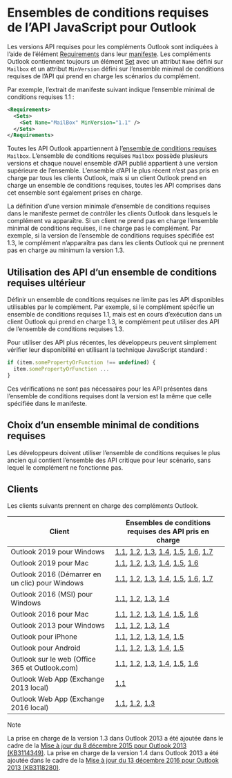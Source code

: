 # <a name="outlook-javascript-api-requirement-sets"></a>Ensembles de conditions requises de l’API JavaScript pour Outlook

Les versions API requises pour les compléments Outlook sont indiquées à l’aide de l’élément [Requirements](/javascript/office/manifest/requirements) dans leur [manifeste](https://docs.microsoft.com/office/dev/add-ins/develop/add-in-manifests). Les compléments Outlook contiennent toujours un élément [Set](/javascript/office/manifest/set) avec un attribut `Name` défini sur `Mailbox` et un attribut `MinVersion` défini sur l’ensemble minimal de conditions requises de l’API qui prend en charge les scénarios du complément.

Par exemple, l’extrait de manifeste suivant indique l’ensemble minimal de conditions requises 1.1 :

```xml
<Requirements>
  <Sets>
    <Set Name="MailBox" MinVersion="1.1" />
  </Sets>
</Requirements>
```

Toutes les API Outlook appartiennent à l’[ensemble de conditions requises](https://docs.microsoft.com/office/dev/add-ins/develop/specify-office-hosts-and-api-requirements) `Mailbox`. L’ensemble de conditions requises `Mailbox` possède plusieurs versions et chaque nouvel ensemble d’API publié appartient à une version supérieure de l’ensemble. L’ensemble d’API le plus récent n’est pas pris en charge par tous les clients Outlook, mais si un client Outlook prend en charge un ensemble de conditions requises, toutes les API comprises dans cet ensemble sont également prises en charge.

La définition d’une version minimale d’ensemble de conditions requises dans le manifeste permet de contrôler les clients Outlook dans lesquels le complément va apparaître. Si un client ne prend pas en charge l’ensemble minimal de conditions requises, il ne charge pas le complément. Par exemple, si la version de l’ensemble de conditions requises spécifiée est 1.3, le complément n’apparaîtra pas dans les clients Outlook qui ne prennent pas en charge au minimum la version 1.3.

## <a name="using-apis-from-later-requirement-sets"></a>Utilisation des API d’un ensemble de conditions requises ultérieur

Définir un ensemble de conditions requises ne limite pas les API disponibles utilisables par le complément. Par exemple, si le complément spécifie un ensemble de conditions requises 1.1, mais est en cours d’exécution dans un client Outlook qui prend en charge 1.3, le complément peut utiliser des API de l’ensemble de conditions requises 1.3.

Pour utiliser des API plus récentes, les développeurs peuvent simplement vérifier leur disponibilité en utilisant la technique JavaScript standard :

```js
if (item.somePropertyOrFunction !== undefined) {
  item.somePropertyOrFunction ...
}
```

Ces vérifications ne sont pas nécessaires pour les API présentes dans l’ensemble de conditions requises dont la version est la même que celle spécifiée dans le manifeste.

## <a name="choosing-a-minimum-requirement-set"></a>Choix d’un ensemble minimal de conditions requises

Les développeurs doivent utiliser l’ensemble de conditions requises le plus ancien qui contient l’ensemble des API critique pour leur scénario, sans lequel le complément ne fonctionne pas.

## <a name="clients"></a>Clients

Les clients suivants prennent en charge des compléments Outlook.

| Client | Ensembles de conditions requises des API pris en charge |
| --- | --- |
| Outlook 2019 pour Windows | [1.1](/javascript/office/objectmodel/requirement-set-1.1/outlook-requirement-set-1.1), [1.2](/javascript/office/objectmodel/requirement-set-1.2/outlook-requirement-set-1.2), [1.3](/javascript/office/objectmodel/requirement-set-1.3/outlook-requirement-set-1.3), [1.4](/javascript/office/objectmodel/requirement-set-1.4/outlook-requirement-set-1.4), [1.5](/javascript/office/objectmodel/requirement-set-1.5/outlook-requirement-set-1.5), [1.6](/javascript/office/objectmodel/requirement-set-1.6/outlook-requirement-set-1.6), [1.7](/javascript/office/objectmodel/requirement-set-1.7/outlook-requirement-set-1.7) |
| Outlook 2019 pour Mac | [1.1](/javascript/office/objectmodel/requirement-set-1.1/outlook-requirement-set-1.1), [1.2](/javascript/office/objectmodel/requirement-set-1.2/outlook-requirement-set-1.2), [1.3](/javascript/office/objectmodel/requirement-set-1.3/outlook-requirement-set-1.3), [1.4](/javascript/office/objectmodel/requirement-set-1.4/outlook-requirement-set-1.4), [1.5](/javascript/office/objectmodel/requirement-set-1.5/outlook-requirement-set-1.5), [1.6](/javascript/office/objectmodel/requirement-set-1.6/outlook-requirement-set-1.6) |
| Outlook 2016 (Démarrer en un clic) pour Windows | [1.1](/javascript/office/objectmodel/requirement-set-1.1/outlook-requirement-set-1.1), [1.2](/javascript/office/objectmodel/requirement-set-1.2/outlook-requirement-set-1.2), [1.3](/javascript/office/objectmodel/requirement-set-1.3/outlook-requirement-set-1.3), [1.4](/javascript/office/objectmodel/requirement-set-1.4/outlook-requirement-set-1.4), [1.5](/javascript/office/objectmodel/requirement-set-1.5/outlook-requirement-set-1.5), [1.6](/javascript/office/objectmodel/requirement-set-1.6/outlook-requirement-set-1.6), [1.7](/javascript/office/objectmodel/requirement-set-1.7/outlook-requirement-set-1.7) |
| Outlook 2016 (MSI) pour Windows | [1.1](/javascript/office/objectmodel/requirement-set-1.1/outlook-requirement-set-1.1), [1.2](/javascript/office/objectmodel/requirement-set-1.2/outlook-requirement-set-1.2), [1.3](/javascript/office/objectmodel/requirement-set-1.3/outlook-requirement-set-1.3), [1.4](/javascript/office/objectmodel/requirement-set-1.4/outlook-requirement-set-1.4) |
| Outlook 2016 pour Mac | [1.1](/javascript/office/objectmodel/requirement-set-1.1/outlook-requirement-set-1.1), [1.2](/javascript/office/objectmodel/requirement-set-1.2/outlook-requirement-set-1.2), [1.3](/javascript/office/objectmodel/requirement-set-1.3/outlook-requirement-set-1.3), [1.4](/javascript/office/objectmodel/requirement-set-1.4/outlook-requirement-set-1.4), [1.5](/javascript/office/objectmodel/requirement-set-1.5/outlook-requirement-set-1.5), [1.6](/javascript/office/objectmodel/requirement-set-1.6/outlook-requirement-set-1.6) |
| Outlook 2013 pour Windows | [1.1](/javascript/office/objectmodel/requirement-set-1.1/outlook-requirement-set-1.1), [1.2](/javascript/office/objectmodel/requirement-set-1.2/outlook-requirement-set-1.2), [1.3](/javascript/office/objectmodel/requirement-set-1.3/outlook-requirement-set-1.3), [1.4](/javascript/office/objectmodel/requirement-set-1.4/outlook-requirement-set-1.4) |
| Outlook pour iPhone | [1.1](/javascript/office/objectmodel/requirement-set-1.1/outlook-requirement-set-1.1), [1.2](/javascript/office/objectmodel/requirement-set-1.2/outlook-requirement-set-1.2), [1.3](/javascript/office/objectmodel/requirement-set-1.3/outlook-requirement-set-1.3), [1.4](/javascript/office/objectmodel/requirement-set-1.4/outlook-requirement-set-1.4), [1.5](/javascript/office/objectmodel/requirement-set-1.5/outlook-requirement-set-1.5) |
| Outlook pour Android | [1.1](/javascript/office/objectmodel/requirement-set-1.1/outlook-requirement-set-1.1), [1.2](/javascript/office/objectmodel/requirement-set-1.2/outlook-requirement-set-1.2), [1.3](/javascript/office/objectmodel/requirement-set-1.3/outlook-requirement-set-1.3), [1.4](/javascript/office/objectmodel/requirement-set-1.4/outlook-requirement-set-1.4), [1.5](/javascript/office/objectmodel/requirement-set-1.5/outlook-requirement-set-1.5) |
| Outlook sur le web (Office 365 et Outlook.com) | [1.1](/javascript/office/objectmodel/requirement-set-1.1/outlook-requirement-set-1.1), [1.2](/javascript/office/objectmodel/requirement-set-1.2/outlook-requirement-set-1.2), [1.3](/javascript/office/objectmodel/requirement-set-1.3/outlook-requirement-set-1.3), [1.4](/javascript/office/objectmodel/requirement-set-1.4/outlook-requirement-set-1.4), [1.5](/javascript/office/objectmodel/requirement-set-1.5/outlook-requirement-set-1.5), [1.6](/javascript/office/objectmodel/requirement-set-1.6/outlook-requirement-set-1.6) |
| Outlook Web App (Exchange 2013 local) | [1.1](/javascript/office/objectmodel/requirement-set-1.1/outlook-requirement-set-1.1) |
| Outlook Web App (Exchange 2016 local) | [1.1](/javascript/office/objectmodel/requirement-set-1.1/outlook-requirement-set-1.1), [1.2](/javascript/office/objectmodel/requirement-set-1.2/outlook-requirement-set-1.2), [1.3](/javascript/office/objectmodel/requirement-set-1.3/outlook-requirement-set-1.3) |

> [!NOTE]
> La prise en charge de la version 1.3 dans Outlook 2013 a été ajoutée dans le cadre de la [Mise à jour du 8 décembre 2015 pour Outlook 2013 (KB3114349)](https://support.microsoft.com/kb/3114349). La prise en charge de la version 1.4 dans Outlook 2013 a été ajoutée dans le cadre de la [Mise à jour du 13 décembre 2016 pour Outlook 2013 (KB3118280)](https://support.microsoft.com/help/3118280).
